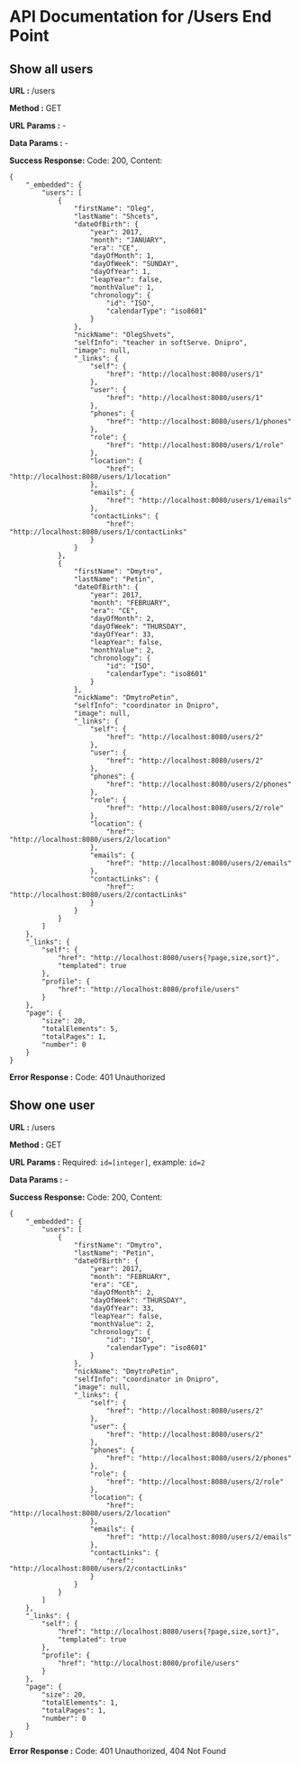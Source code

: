 # API Documentation for /Users End Point

## Show all users

**URL :** /users

**Method :** GET

**URL Params :** -

**Data Params :** -

**Success Response:** Code: 200, Content: 

    {
        "_embedded": {
            "users": [
                {
                    "firstName": "Oleg",
                    "lastName": "Shcets",
                    "dateOfBirth": {
                        "year": 2017,
                        "month": "JANUARY",
                        "era": "CE",
                        "dayOfMonth": 1,
                        "dayOfWeek": "SUNDAY",
                        "dayOfYear": 1,
                        "leapYear": false,
                        "monthValue": 1,
                        "chronology": {
                            "id": "ISO",
                            "calendarType": "iso8601"
                        }
                    },
                    "nickName": "OlegShvets",
                    "selfInfo": "teacher in softServe. Dnipro",
                    "image": null,
                    "_links": {
                        "self": {
                            "href": "http://localhost:8080/users/1"
                        },
                        "user": {
                            "href": "http://localhost:8080/users/1"
                        },
                        "phones": {
                            "href": "http://localhost:8080/users/1/phones"
                        },
                        "role": {
                            "href": "http://localhost:8080/users/1/role"
                        },
                        "location": {
                            "href": "http://localhost:8080/users/1/location"
                        },
                        "emails": {
                            "href": "http://localhost:8080/users/1/emails"
                        },
                        "contactLinks": {
                            "href": "http://localhost:8080/users/1/contactLinks"
                        }
                    }
                },
                {
                    "firstName": "Dmytro",
                    "lastName": "Petin",
                    "dateOfBirth": {
                        "year": 2017,
                        "month": "FEBRUARY",
                        "era": "CE",
                        "dayOfMonth": 2,
                        "dayOfWeek": "THURSDAY",
                        "dayOfYear": 33,
                        "leapYear": false,
                        "monthValue": 2,
                        "chronology": {
                            "id": "ISO",
                            "calendarType": "iso8601"
                        }
                    },
                    "nickName": "DmytroPetin",
                    "selfInfo": "coordinator in Dnipro",
                    "image": null,
                    "_links": {
                        "self": {
                            "href": "http://localhost:8080/users/2"
                        },
                        "user": {
                            "href": "http://localhost:8080/users/2"
                        },
                        "phones": {
                            "href": "http://localhost:8080/users/2/phones"
                        },
                        "role": {
                            "href": "http://localhost:8080/users/2/role"
                        },
                        "location": {
                            "href": "http://localhost:8080/users/2/location"
                        },
                        "emails": {
                            "href": "http://localhost:8080/users/2/emails"
                        },
                        "contactLinks": {
                            "href": "http://localhost:8080/users/2/contactLinks"
                        }
                    }
                }           
            ]
        },
        "_links": {
            "self": {
                "href": "http://localhost:8080/users{?page,size,sort}",
                "templated": true
            },
            "profile": {
                "href": "http://localhost:8080/profile/users"
            }
        },
        "page": {
            "size": 20,
            "totalElements": 5,
            "totalPages": 1,
            "number": 0
        }
    }

**Error Response :** Code: 401 Unauthorized

## Show one user

**URL :** /users

**Method :** GET

**URL Params :** Required: `id=[integer]`, example: `id=2`

**Data Params :** -

**Success Response:** Code: 200, Content:

    {
        "_embedded": {
            "users": [
                {
                    "firstName": "Dmytro",
                    "lastName": "Petin",
                    "dateOfBirth": {
                        "year": 2017,
                        "month": "FEBRUARY",
                        "era": "CE",
                        "dayOfMonth": 2,
                        "dayOfWeek": "THURSDAY",
                        "dayOfYear": 33,
                        "leapYear": false,
                        "monthValue": 2,
                        "chronology": {
                            "id": "ISO",
                            "calendarType": "iso8601"
                        }
                    },
                    "nickName": "DmytroPetin",
                    "selfInfo": "coordinator in Dnipro",
                    "image": null,
                    "_links": {
                        "self": {
                            "href": "http://localhost:8080/users/2"
                        },
                        "user": {
                            "href": "http://localhost:8080/users/2"
                        },
                        "phones": {
                            "href": "http://localhost:8080/users/2/phones"
                        },
                        "role": {
                            "href": "http://localhost:8080/users/2/role"
                        },
                        "location": {
                            "href": "http://localhost:8080/users/2/location"
                        },
                        "emails": {
                            "href": "http://localhost:8080/users/2/emails"
                        },
                        "contactLinks": {
                            "href": "http://localhost:8080/users/2/contactLinks"
                        }
                    }
                }
            ]
        },
        "_links": {
            "self": {
                "href": "http://localhost:8080/users{?page,size,sort}",
                "templated": true
            },
            "profile": {
                "href": "http://localhost:8080/profile/users"
            }
        },
        "page": {
            "size": 20,
            "totalElements": 1,
            "totalPages": 1,
            "number": 0
        }
    }

**Error Response :** Code: 401 Unauthorized, 404 Not Found